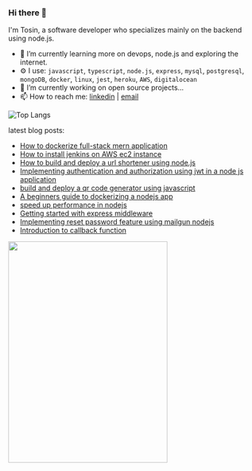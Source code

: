 ### Hi there 👋

I'm Tosin, a software developer who specializes mainly on the backend using node.js.

 - 🌱 I’m currently learning more on devops, node.js and exploring the internet.
 -  ⚙ I use: `javascript`, `typescript`, `node.js`, `express`, `mysql`, `postgresql`, `mongoDB`, `docker`, `linux`, `jest`,  `heroku`, `AWS`, `digitalocean`
 - 🔭 I’m currently working on open source projects...
- 📫 How to reach me: [linkedin](https://www.linkedin.com/in/tosin-oladeji-4395551ab/)  | [email](mailto:oladejit3@gmail.com)



![Top Langs](https://github-readme-stats.vercel.app/api/top-langs/?username=Tosin-webdev&layout=compact&theme=vision-friendly-dark)

latest blog posts: 

 - [How to dockerize full-stack mern application](https://medium.com/@oladejit3/how-to-dockerize-full-stack-mern-application-8c297c6e4cbf) 
 - [How to install jenkins on AWS ec2 instance](https://medium.com/@oladejit3/how-to-install-jenkins-on-aws-ec2-instance-4ec700f68948)
 - [How to build and deploy a url shortener using node.js](https://medium.com/stackademic/how-to-build-and-deploy-a-url-shortener-using-node-js-2dad693d586a)
 - [Implementing authentication and authorization using jwt in a node js application](https://medium.com/@oladejit3/implementing-authentication-and-authorization-using-jwt-in-a-node-js-application-7e68a49d456d)
 - [build and deploy a qr code generator using javascript](https://blog.stackademic.com/build-and-deploy-a-qr-code-generator-using-javascript-in-simple-steps-6f80b0b3f980) 
 - [A beginners guide to dockerizing a nodejs app](https://medium.com/@oladejit3/a-beginners-guide-to-dockerizing-a-node-js-application-5fd2eeee386b)
 - [speed up performance in nodejs](https://medium.com/@oladejit3/speed-up-performance-in-nodejs-using-compression-cbb13c4013e1)
 - [Getting started with express middleware](https://medium.com/@oladejit3/getting-started-with-express-middleware-e37a7b46e7a9)
 - [Implementing reset password feature using mailgun nodejs](https://medium.com/@oladejit3/implementing-reset-password-feature-using-mailgun-node-js-906d3fcbed61)
 - [Introduction to callback function](https://medium.com/@oladejit3/introduction-to-callback-functions-2f67fc1af483)
 
<!--
**Tosin-webdev/Tosin-webdev** is a ✨ _special_ ✨ repository because its `README.md` (this file) appears on your GitHub profile.

Here are some ideas to get you started:

- 🔭 I’m currently working on ...
- 🌱 I’m currently learning ...
- 👯 I’m looking to collaborate on ...
- 🤔 I’m looking for help with ...
- 💬 Ask me about ...
- 📫 How to reach me: ...
- 😄 Pronouns: ...
- ⚡ Fun fact: ...
--->

<p align="left">
  <img width="320" height="445" src="https://spotify-github-profile.vercel.app/api/view.svg?uid=l20bu4qjaipfnxqhtyw36g01c&cover_image=true&theme=default&show_offline=true&background_color=121212&interchange=false">
</p>

